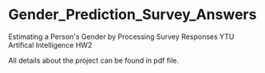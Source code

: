 # Gender_Prediction_Survey_Answers
Estimating a Person's Gender by Processing Survey Responses
YTU Artifical Intelligence HW2

All details about the project can be found in pdf file.
